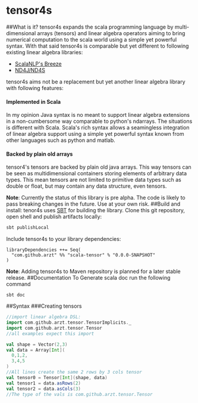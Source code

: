 # tensor4s

##What is it?
tensor4s expands the scala programming language by multi-dimensional arrays (tensors) and 
linear algebra operators aiming to bring 
numerical computation to the scala world using a simple yet powerful syntax.
With that said tensor4s is comparable but yet different to following existing linear algebra libraries:

* [ScalaNLP's Breeze](https://github.com/scalanlp/breeze)
* [ND4J/ND4S](https://nd4j.org/)

tensor4s aims not be a replacement but yet another linear algebra library 
with following features:
#### Implemented in Scala
In my opinion Java syntax is no meant to support linear algebra extensions
in a non-cumbersome way comparable to python's ndarrays. The situations is different with Scala. 
Scala's rich syntax allows a seamingless integration of linear algebra support
using a simple yet powerful syntax known from other languages such as
python and matlab.
 
#### Backed by plain old arrays
tensor4's tensors are backed by plain old java arrays.
This way tensors can be seen as multidimensional containers storing
elements of arbitrary data types. This mean tensors are not limited to
primitive data types such as double or float, but may contain any
data structure, even tensors. 

**Note**: Currently the status of this library is pre alpha. 
The code is likely to pass breaking changes in the future.
Use at your own risk.
##Build and install:
tenor4s uses [SBT](https://www.scala-sbt.org/) for building the library. Clone this git repository, open shell and publish artifacts locally:
```bash
sbt publishLocal
```
Include tensor4s to your library dependencies:
```sbtshell
libraryDependencies ++= Seq(
  "com.github.arzt" %% "scala-tensor" % "0.0.0-SNAPSHOT"
)
```
**Note**: Adding tensor4s to Maven repository is planned for a later stable release.
##Documentation
To Generate scala doc run the following command
```sbtshell
sbt doc
```

##Syntax
###Creating tensors
```scala
//import linear algebra DSL:
import com.github.arzt.tensor.TensorImplicits._
import com.github.arzt.tensor.Tensor
//all examples expect this import

val shape = Vector(2,3)
val data = Array[Int](
  0,1,2,
  3,4,5
)
//All lines create the same 2 rows by 3 cols tensor
val tensor0 = Tensor[Int](shape, data)
val tensor1 = data.asRows(2)
val tensor2 = data.asCols(3)
//The type of the vals is com.github.arzt.tensor.Tensor

```
